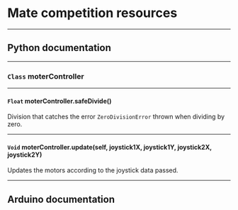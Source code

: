 # Mate competition resources

----

## Python documentation

----

### `Class` moterController

----

#### `Float` moterController.safeDivide()
Division that catches the error `ZeroDivisionError` thrown when dividing by zero.

----

#### `Void` moterController.update(self, joystick1X, joystick1Y, joystick2X, joystick2Y)
Updates the motors according to the joystick data passed.

----

## Arduino documentation
